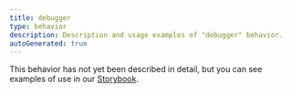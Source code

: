 ```yaml
---
title: debugger
type: behavior
description: Description and usage examples of "debugger" behavior.
autoGenerated: true
---
```


This behavior has not yet been described in detail, but you can see examples of use in our [Storybook](/storybook).